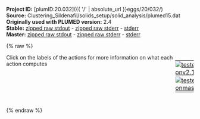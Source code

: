 **Project ID:** [plumID:20.032]({{ '/' | absolute_url }}eggs/20/032/)  
**Source:** Clustering_Sildenafil/solids_setup/solid_analysis/plumed15.dat  
**Originally used with PLUMED version:** 2.4  
**Stable:** [zipped raw stdout](plumed15.dat.plumed.stdout.txt.zip) - [zipped raw stderr](plumed15.dat.plumed.stderr.txt.zip) - [stderr](plumed15.dat.plumed.stderr)  
**Master:** [zipped raw stdout](plumed15.dat.plumed_master.stdout.txt.zip) - [zipped raw stderr](plumed15.dat.plumed_master.stderr.txt.zip) - [stderr](plumed15.dat.plumed_master.stderr)  

{% raw %}
<div style="width: 100%; float:left">
<div style="width: 90%; float:left" id="value_details_data/Clustering_Sildenafil/solids_setup/solid_analysis/plumed15.dat"> Click on the labels of the actions for more information on what each action computes </div>
<div style="width: 10%; float:left"><table><tr><td style="padding:1px"><a href="plumed15.dat.plumed.stderr"><img src="https://img.shields.io/badge/v2.10-passing-green.svg" alt="tested onv2.10" /></a></td></tr><tr><td style="padding:1px"><a href="plumed15.dat.plumed_master.stderr"><img src="https://img.shields.io/badge/master-passing-green.svg" alt="tested onmaster" /></a></td></tr></table></div></div>
<pre style="width=97%;">
<b name="data/Clustering_Sildenafil/solids_setup/solid_analysis/plumed15.dattA" onclick='showPath("data/Clustering_Sildenafil/solids_setup/solid_analysis/plumed15.dat","data/Clustering_Sildenafil/solids_setup/solid_analysis/plumed15.dattA","data/Clustering_Sildenafil/solids_setup/solid_analysis/plumed15.dattA","black")'>tA</b><span style="display:none;" id="data/Clustering_Sildenafil/solids_setup/solid_analysis/plumed15.dattA">The TORSION action with label <b>tA</b> calculates the following quantities:<table  align="center" frame="void" width="95%" cellpadding="5%"><tr><td width="5%"><b> Quantity </b>  </td><td width="5%"><b> Type </b>  </td><td><b> Description </b> </td></tr><tr><td width="5%">tA</td><td width="5%"><font color="black">scalar</font></td><td>the TORSION involving these atoms</td></tr></table></span>: <span class="plumedtooltip" style="color:green">TORSION<span class="right">Calculate a torsional angle. <a href="https://www.plumed.org/doc-master/user-doc/html/_t_o_r_s_i_o_n.html" style="color:green">More details</a><i></i></span></span> <span class="plumedtooltip">VECTOR1<span class="right">two atoms that define a vector<i></i></span></span>=952,946 <span class="plumedtooltip">AXIS<span class="right">two atoms that define an axis<i></i></span></span>=946,967 <span class="plumedtooltip">VECTOR2<span class="right">two atoms that define a vector<i></i></span></span>=967,973
<b name="data/Clustering_Sildenafil/solids_setup/solid_analysis/plumed15.dattB" onclick='showPath("data/Clustering_Sildenafil/solids_setup/solid_analysis/plumed15.dat","data/Clustering_Sildenafil/solids_setup/solid_analysis/plumed15.dattB","data/Clustering_Sildenafil/solids_setup/solid_analysis/plumed15.dattB","black")'>tB</b><span style="display:none;" id="data/Clustering_Sildenafil/solids_setup/solid_analysis/plumed15.dattB">The TORSION action with label <b>tB</b> calculates the following quantities:<table  align="center" frame="void" width="95%" cellpadding="5%"><tr><td width="5%"><b> Quantity </b>  </td><td width="5%"><b> Type </b>  </td><td><b> Description </b> </td></tr><tr><td width="5%">tB</td><td width="5%"><font color="black">scalar</font></td><td>the TORSION involving these atoms</td></tr></table></span>: <span class="plumedtooltip" style="color:green">TORSION<span class="right">Calculate a torsional angle. <a href="https://www.plumed.org/doc-master/user-doc/html/_t_o_r_s_i_o_n.html" style="color:green">More details</a><i></i></span></span> <span class="plumedtooltip">VECTOR1<span class="right">two atoms that define a vector<i></i></span></span>=965,954 <span class="plumedtooltip">AXIS<span class="right">two atoms that define an axis<i></i></span></span>=954,947 <span class="plumedtooltip">VECTOR2<span class="right">two atoms that define a vector<i></i></span></span>=947,975
<b name="data/Clustering_Sildenafil/solids_setup/solid_analysis/plumed15.dattC" onclick='showPath("data/Clustering_Sildenafil/solids_setup/solid_analysis/plumed15.dat","data/Clustering_Sildenafil/solids_setup/solid_analysis/plumed15.dattC","data/Clustering_Sildenafil/solids_setup/solid_analysis/plumed15.dattC","black")'>tC</b><span style="display:none;" id="data/Clustering_Sildenafil/solids_setup/solid_analysis/plumed15.dattC">The TORSION action with label <b>tC</b> calculates the following quantities:<table  align="center" frame="void" width="95%" cellpadding="5%"><tr><td width="5%"><b> Quantity </b>  </td><td width="5%"><b> Type </b>  </td><td><b> Description </b> </td></tr><tr><td width="5%">tC</td><td width="5%"><font color="black">scalar</font></td><td>the TORSION involving these atoms</td></tr></table></span>: <span class="plumedtooltip" style="color:green">TORSION<span class="right">Calculate a torsional angle. <a href="https://www.plumed.org/doc-master/user-doc/html/_t_o_r_s_i_o_n.html" style="color:green">More details</a><i></i></span></span> <span class="plumedtooltip">VECTOR1<span class="right">two atoms that define a vector<i></i></span></span>=954,947 <span class="plumedtooltip">AXIS<span class="right">two atoms that define an axis<i></i></span></span>=947,975 <span class="plumedtooltip">VECTOR2<span class="right">two atoms that define a vector<i></i></span></span>=975,987
<b name="data/Clustering_Sildenafil/solids_setup/solid_analysis/plumed15.dattD" onclick='showPath("data/Clustering_Sildenafil/solids_setup/solid_analysis/plumed15.dat","data/Clustering_Sildenafil/solids_setup/solid_analysis/plumed15.dattD","data/Clustering_Sildenafil/solids_setup/solid_analysis/plumed15.dattD","black")'>tD</b><span style="display:none;" id="data/Clustering_Sildenafil/solids_setup/solid_analysis/plumed15.dattD">The TORSION action with label <b>tD</b> calculates the following quantities:<table  align="center" frame="void" width="95%" cellpadding="5%"><tr><td width="5%"><b> Quantity </b>  </td><td width="5%"><b> Type </b>  </td><td><b> Description </b> </td></tr><tr><td width="5%">tD</td><td width="5%"><font color="black">scalar</font></td><td>the TORSION involving these atoms</td></tr></table></span>: <span class="plumedtooltip" style="color:green">TORSION<span class="right">Calculate a torsional angle. <a href="https://www.plumed.org/doc-master/user-doc/html/_t_o_r_s_i_o_n.html" style="color:green">More details</a><i></i></span></span> <span class="plumedtooltip">VECTOR1<span class="right">two atoms that define a vector<i></i></span></span>=954,963 <span class="plumedtooltip">AXIS<span class="right">two atoms that define an axis<i></i></span></span>=963,957 <span class="plumedtooltip">VECTOR2<span class="right">two atoms that define a vector<i></i></span></span>=957,950
<b name="data/Clustering_Sildenafil/solids_setup/solid_analysis/plumed15.dattE" onclick='showPath("data/Clustering_Sildenafil/solids_setup/solid_analysis/plumed15.dat","data/Clustering_Sildenafil/solids_setup/solid_analysis/plumed15.dattE","data/Clustering_Sildenafil/solids_setup/solid_analysis/plumed15.dattE","black")'>tE</b><span style="display:none;" id="data/Clustering_Sildenafil/solids_setup/solid_analysis/plumed15.dattE">The TORSION action with label <b>tE</b> calculates the following quantities:<table  align="center" frame="void" width="95%" cellpadding="5%"><tr><td width="5%"><b> Quantity </b>  </td><td width="5%"><b> Type </b>  </td><td><b> Description </b> </td></tr><tr><td width="5%">tE</td><td width="5%"><font color="black">scalar</font></td><td>the TORSION involving these atoms</td></tr></table></span>: <span class="plumedtooltip" style="color:green">TORSION<span class="right">Calculate a torsional angle. <a href="https://www.plumed.org/doc-master/user-doc/html/_t_o_r_s_i_o_n.html" style="color:green">More details</a><i></i></span></span> <span class="plumedtooltip">VECTOR1<span class="right">two atoms that define a vector<i></i></span></span>=956,960 <span class="plumedtooltip">AXIS<span class="right">two atoms that define an axis<i></i></span></span>=960,991 <span class="plumedtooltip">VECTOR2<span class="right">two atoms that define a vector<i></i></span></span>=991,1006
<b name="data/Clustering_Sildenafil/solids_setup/solid_analysis/plumed15.dattF" onclick='showPath("data/Clustering_Sildenafil/solids_setup/solid_analysis/plumed15.dat","data/Clustering_Sildenafil/solids_setup/solid_analysis/plumed15.dattF","data/Clustering_Sildenafil/solids_setup/solid_analysis/plumed15.dattF","black")'>tF</b><span style="display:none;" id="data/Clustering_Sildenafil/solids_setup/solid_analysis/plumed15.dattF">The TORSION action with label <b>tF</b> calculates the following quantities:<table  align="center" frame="void" width="95%" cellpadding="5%"><tr><td width="5%"><b> Quantity </b>  </td><td width="5%"><b> Type </b>  </td><td><b> Description </b> </td></tr><tr><td width="5%">tF</td><td width="5%"><font color="black">scalar</font></td><td>the TORSION involving these atoms</td></tr></table></span>: <span class="plumedtooltip" style="color:green">TORSION<span class="right">Calculate a torsional angle. <a href="https://www.plumed.org/doc-master/user-doc/html/_t_o_r_s_i_o_n.html" style="color:green">More details</a><i></i></span></span> <span class="plumedtooltip">VECTOR1<span class="right">two atoms that define a vector<i></i></span></span>=960,991 <span class="plumedtooltip">AXIS<span class="right">two atoms that define an axis<i></i></span></span>=991,1006 <span class="plumedtooltip">VECTOR2<span class="right">two atoms that define a vector<i></i></span></span>=1006,1002
<span class="plumedtooltip" style="color:green">PRINT<span class="right">Print quantities to a file. <a href="https://www.plumed.org/doc-master/user-doc/html/_p_r_i_n_t.html" style="color:green">More details</a><i></i></span></span> <span class="plumedtooltip">ARG<span class="right">the labels of the values that you would like to print to the file<i></i></span></span>=<b name="data/Clustering_Sildenafil/solids_setup/solid_analysis/plumed15.dattA">tA</b>,<b name="data/Clustering_Sildenafil/solids_setup/solid_analysis/plumed15.dattB">tB</b>,<b name="data/Clustering_Sildenafil/solids_setup/solid_analysis/plumed15.dattC">tC</b>,<b name="data/Clustering_Sildenafil/solids_setup/solid_analysis/plumed15.dattD">tD</b>,<b name="data/Clustering_Sildenafil/solids_setup/solid_analysis/plumed15.dattE">tE</b>,<b name="data/Clustering_Sildenafil/solids_setup/solid_analysis/plumed15.dattF">tF</b> <span class="plumedtooltip">FILE<span class="right">the name of the file on which to output these quantities<i></i></span></span>=cluster_data_15
<span style="display:none;" id="data/Clustering_Sildenafil/solids_setup/solid_analysis/plumed15.dat">The PRINT action with label <b></b> calculates something</span><span class="plumedtooltip" style="color:green">ENDPLUMED<span class="right">Terminate plumed input. <a href="https://www.plumed.org/doc-master/user-doc/html/_e_n_d_p_l_u_m_e_d.html" style="color:green">More details</a><i></i></span></span><span style="color:blue" class="comment">
</span></pre>
{% endraw %}
